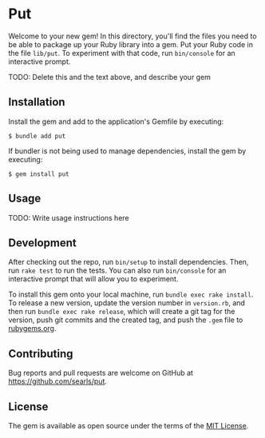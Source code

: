# Put

Welcome to your new gem! In this directory, you'll find the files you need to be able to package up your Ruby library into a gem. Put your Ruby code in the file `lib/put`. To experiment with that code, run `bin/console` for an interactive prompt.

TODO: Delete this and the text above, and describe your gem

## Installation

Install the gem and add to the application's Gemfile by executing:

    $ bundle add put

If bundler is not being used to manage dependencies, install the gem by executing:

    $ gem install put

## Usage

TODO: Write usage instructions here

## Development

After checking out the repo, run `bin/setup` to install dependencies. Then, run `rake test` to run the tests. You can also run `bin/console` for an interactive prompt that will allow you to experiment.

To install this gem onto your local machine, run `bundle exec rake install`. To release a new version, update the version number in `version.rb`, and then run `bundle exec rake release`, which will create a git tag for the version, push git commits and the created tag, and push the `.gem` file to [rubygems.org](https://rubygems.org).

## Contributing

Bug reports and pull requests are welcome on GitHub at https://github.com/searls/put.

## License

The gem is available as open source under the terms of the [MIT License](https://opensource.org/licenses/MIT).
